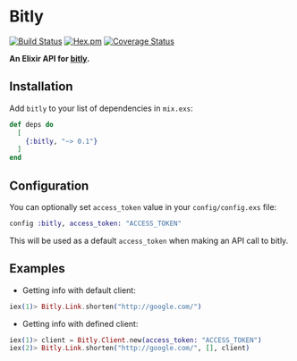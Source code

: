 # Bitly

[![Build Status](https://travis-ci.org/teerawat1992/bitly-elixir.svg?branch=master)](https://travis-ci.org/teerawat1992/bitly-elixir)
[![Hex.pm](https://img.shields.io/hexpm/v/bitly.svg?style=flat-square)](https://hex.pm/packages/bitly)
[![Coverage Status](https://coveralls.io/repos/github/teerawat1992/bitly-elixir/badge.svg)](https://coveralls.io/github/teerawat1992/bitly-elixir)

**An Elixir API for [bitly](http://bitly.com).**

## Installation

Add `bitly` to your list of dependencies in `mix.exs`:

```elixir
def deps do
  [
    {:bitly, "~> 0.1"}
  ]
end
```

## Configuration

You can optionally set `access_token` value in your `config/config.exs` file:

```elixir
config :bitly, access_token: "ACCESS_TOKEN"
```

This will be used as a default `access_token` when making an API call to bitly.

## Examples

- Getting info with default client:

```elixir
iex(1)> Bitly.Link.shorten("http://google.com/")
```

- Getting info with defined client:

```elixir
iex(1)> client = Bitly.Client.new(access_token: "ACCESS_TOKEN")
iex(2)> Bitly.Link.shorten("http://google.com/", [], client)
```
